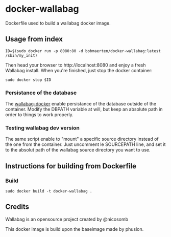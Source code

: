 # docker-wallabag

Dockerfile used to build a wallabag docker image.

## Usage from index

    ID=$(sudo docker run -p 8080:80 -d bobmaerten/docker-wallabag:latest /sbin/my_init)

Then head your browser to http://localhost:8080 and enjoy a fresh Wallabag install. When you're finished, just stop the docker container:

    sudo docker stop $ID

### Persistance of the database

The [wallabag-docker](script/wallabag-docker) enable persistance of the database outside of the container.
Modify the DBPATH variable at will, but keep an absolute path in order to things to work properly.

### Testing wallabag dev version

The same script enable to "mount" a specific source directory instead of the one from the container.
Just uncomment le SOURCEPATH line, and set it to the absolut path of the wallabag source directory you want to use.

## Instructions for building from Dockerfile

### Build

    sudo docker build -t docker-wallabag .

## Credits

Wallabag is an opensource project created by @nicosomb

This docker image is build upon the baseimage made by phusion.

